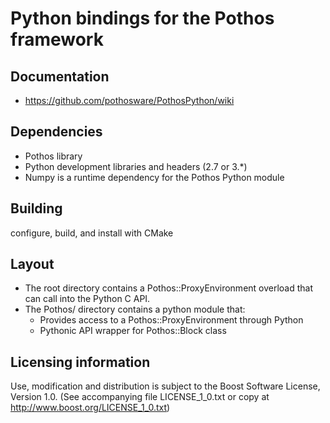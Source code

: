 # Python bindings for the Pothos framework

## Documentation

* https://github.com/pothosware/PothosPython/wiki

## Dependencies

* Pothos library
* Python development libraries and headers (2.7 or 3.*)
* Numpy is a runtime dependency for the Pothos Python module

## Building

configure, build, and install with CMake

## Layout

* The root directory contains a Pothos::ProxyEnvironment overload that can call into the Python C API.
* The Pothos/ directory contains a python module that:
  * Provides access to a Pothos::ProxyEnvironment through Python
  * Pythonic API wrapper for Pothos::Block class

## Licensing information

Use, modification and distribution is subject to the Boost Software
License, Version 1.0. (See accompanying file LICENSE_1_0.txt or copy at
http://www.boost.org/LICENSE_1_0.txt)
